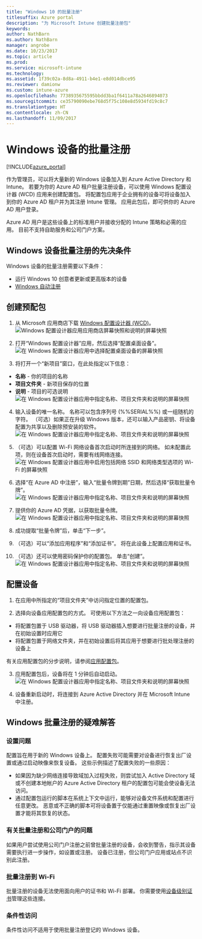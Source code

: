 ```yaml
---
title: "Windows 10 的批量注册"
titlesuffix: Azure portal
description: "为 Microsoft Intune 创建批量注册包"
keywords: 
author: NathBarn
ms.author: NathBarn
manager: angrobe
ms.date: 10/23/2017
ms.topic: article
ms.prod: 
ms.service: microsoft-intune
ms.technology: 
ms.assetid: 1f39c02a-8d8a-4911-b4e1-e8d014dbce95
ms.reviewer: damionw
ms.custom: intune-azure
ms.openlocfilehash: 7738935675595bbdd3ba1f6411a78a2646894073
ms.sourcegitcommit: ce35790090ebe768d5f75c108e8d5934fd19c8c7
ms.translationtype: HT
ms.contentlocale: zh-CN
ms.lasthandoff: 11/09/2017
---
```

# <a name="bulk-enrollment-for-windows-devices"></a>Windows 设备的批量注册

[!INCLUDE[azure_portal](./includes/azure_portal.md)]

作为管理员，可以将大量新的 Windows 设备加入到 Azure Active Directory 和 Intune。 若要为你的 Azure AD 租户批量注册设备，可以使用 Windows 配置设计器 (WCD) 应用来创建配置包。 将配置包应用于企业拥有的设备可将设备加入到你的 Azure AD 租户并为其注册 Intune 管理。 应用此包后，即可供你的 Azure AD 用户登录。

Azure AD 用户是这些设备上的标准用户并接收分配的 Intune 策略和必需的应用。 目前不支持自助服务和公司门户方案。

## <a name="prerequisites-for-windows-devices-bulk-enrollment"></a>Windows 设备批量注册的先决条件

Windows 设备的批量注册需要以下条件：

- 运行 Windows 10 创意者更新或更高版本的设备
- [Windows 自动注册](windows-enroll.md#enable-windows-10-automatic-enrollment)

## <a name="create-a-provisioning-package"></a>创建预配包

1. 从 Microsoft 应用商店下载 [Windows 配置设计器 (WCD)](https://www.microsoft.com/store/apps/9nblggh4tx22)。
![Windows 配置设计器应用应用商店屏幕快照和说明的屏幕快照](media/bulk-enroll-store.png)

2. 打开“Windows 配置设计器”应用，然后选择“配置桌面设备”。
![在 Windows 配置设计器应用中选择配置桌面设备的屏幕快照](media/bulk-enroll-select.png)

3. 将打开一个“新项目”窗口，在此处指定以下信息：
  - **名称** - 你的项目的名称
  - **项目文件夹** - 新项目保存的位置
  - **说明** - 项目的可选说明![在 Windows 配置设计器应用中指定名称、项目文件夹和说明的屏幕快照](media/bulk-enroll-name.png)

4.  输入设备的唯一名称。 名称可以包含序列号 (%%SERIAL%%) 或一组随机的字符。 （可选）如果正在升级 Windows 版本，还可以输入产品密钥、将设备配置为共享以及删除预安装的软件。
![在 Windows 配置设计器应用中指定名称、项目文件夹和说明的屏幕快照](media/bulk-enroll-device.png)

5.  （可选）可以配置 Wi-Fi 网络设备首次启动时所连接到的网络。  如未配置此项，则在设备首次启动时，需要有线网络连接。
![在 Windows 配置设计器应用中启用包括网络 SSID 和网络类型选项的 Wi-Fi 的屏幕快照](media/bulk-enroll-network.png)

6.  选择“在 Azure AD 中注册”，输入“批量令牌到期”日期，然后选择“获取批量令牌”。
![在 Windows 配置设计器应用中指定名称、项目文件夹和说明的屏幕快照](media/bulk-enroll-account.png)

7. 提供你的 Azure AD 凭据，以获取批量令牌。
![在 Windows 配置设计器应用中指定名称、项目文件夹和说明的屏幕快照](media/bulk-enroll-cred.png)

8.  成功提取“批量令牌”后，单击“下一步”。

9. （可选）可以“添加应用程序”和“添加证书”。 将在此设备上配置应用和证书。

10. （可选）还可以使用密码保护你的配置包。  单击“创建”。
![在 Windows 配置设计器应用中指定名称、项目文件夹和说明的屏幕快照](media/bulk-enroll-create.png)

## <a name="provision-devices"></a>配置设备

1. 在应用中所指定的“项目文件夹”中访问指定位置的配置包。

2. 选择向设备应用配置包的方式。  可使用以下方法之一向设备应用配置包：
 - 将配置包置于 USB 驱动器，将 USB 驱动器插入想要进行批量注册的设备，并在初始设置时应用它
 - 将配置包置于网络文件夹，并在初始设置后将其应用于想要进行批处理注册的设备上

 有关应用配置包的分步说明，请参阅[应用配置包](https://technet.microsoft.com/itpro/windows/configure/provisioning-apply-package)。

3. 应用配置包后，设备将在 1 分钟后自动启动。
 ![在 Windows 配置设计器应用中指定名称、项目文件夹和说明的屏幕快照](media/bulk-enroll-add.png)

4. 设备重新启动时，将连接到 Azure Active Directory 并在 Microsoft Intune 中注册。

## <a name="troubleshooting-windows-bulk-enrollment"></a>Windows 批量注册的疑难解答

### <a name="provisioning-issues"></a>设置问题
配置旨在用于新的 Windows 设备上。 配置失败可能需要对设备进行恢复出厂设置或通过启动映像来恢复设备。 这些示例描述了配置失败的一些原因：

- 如果因为缺少网络连接导致域加入过程失败，则尝试加入 Active Directory 域或不创建本地帐户的 Azure Active Directory 租户的配置包可能会使设备无法访问。
- 通过配置包运行的脚本在系统上下文中运行，能够对设备文件系统和配置进行任意更改。 恶意或不正确的脚本可将设备置于仅能通过重置映像或恢复出厂设置才能将其恢复的状态。

### <a name="problems-with-bulk-enrollment-and-company-portal"></a>有关批量注册和公司门户的问题
如果用户尝试使用公司门户注册之前曾批量注册的设备，会收到警告，指示其设备需要执行进一步操作，如设置或注册。 设备已注册，但公司门户应用或站点不识别此注册。

### <a name="bulk-enrollment-with-wi-fi"></a>批量注册到 Wi-Fi 

批量注册的设备无法使用面向用户的证书和 Wi-Fi 部署。 你需要使用[设备级别证书](certificates-configure.md)管理这些连接。 

### <a name="conditional-access"></a>条件性访问
条件性访问不适用于使用批量注册登记的 Windows 设备。
